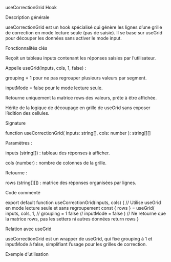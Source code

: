 useCorrectionGrid Hook

Description générale

useCorrectionGrid est un hook spécialisé qui génère les lignes d’une grille de correction en mode lecture seule (pas de saisie). Il se base sur useGrid pour découper les données sans activer le mode input.

Fonctionnalités clés

Reçoit un tableau inputs contenant les réponses saisies par l’utilisateur.

Appelle useGrid(inputs, cols, 1, false) :

grouping = 1 pour ne pas regrouper plusieurs valeurs par segment.

inputMode = false pour le mode lecture seule.

Retourne uniquement la matrice rows des valeurs, prête à être affichée.

Hérite de la logique de découpage en grille de useGrid sans exposer l’édition des cellules.

Signature

function useCorrectionGrid(
  inputs: string[],
  cols: number
): string[][]

Paramètres :

inputs (string[]) : tableau des réponses à afficher.

cols (number) : nombre de colonnes de la grille.

Retourne :

rows (string[][]) : matrice des réponses organisées par lignes.

Code commenté

export default function useCorrectionGrid(inputs, cols) {
  // Utilise useGrid en mode lecture seule et sans regroupement
  const { rows } = useGrid(
    inputs,
    cols,
    1,      // grouping = 1
    false   // inputMode = false
  )
  // Ne retourne que la matrice rows, pas les setters ni autres données
  return rows
}

Relation avec useGrid

useCorrectionGrid est un wrapper de useGrid, qui fixe grouping à 1 et inputMode à false, simplifiant l’usage pour les grilles de correction.

Exemple d’utilisation